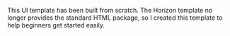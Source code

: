 This UI template has been built from scratch. The Horizon template no longer provides the standard HTML package, so I created this template to help beginners get started easily.
